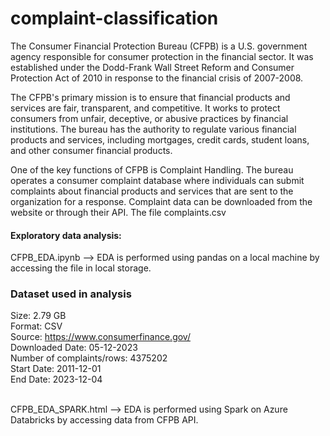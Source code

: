 # complaint-classification

The Consumer Financial Protection Bureau (CFPB) is a U.S. government agency responsible for consumer protection in the financial sector. It was established under the Dodd-Frank Wall Street Reform and Consumer Protection Act of 2010 in response to the financial crisis of 2007-2008.

The CFPB's primary mission is to ensure that financial products and services are fair, transparent, and competitive. It works to protect consumers from unfair, deceptive, or abusive practices by financial institutions. The bureau has the authority to regulate various financial products and services, including mortgages, credit cards, student loans, and other consumer financial products.

One of the key functions of CFPB is Complaint Handling. The bureau operates a consumer complaint database where individuals can submit complaints about financial products and services that are sent to the organization for a response. Complaint data can be downloaded from the website or through their API. The file complaints.csv 


#### Exploratory data analysis:
CFPB_EDA.ipynb --> EDA is performed using pandas on a local machine by accessing the file in local storage. 

### Dataset used in analysis
Size: 2.79 GB <br>
Format: CSV <br>
Source: https://www.consumerfinance.gov/ <br>
Downloaded Date: 05-12-2023 <br>
Number of complaints/rows: 4375202 <br>
Start Date: 2011-12-01 <br>
End Date: 2023-12-04 <br>
<br>

CFPB_EDA_SPARK.html --> EDA is performed using Spark on Azure Databricks by accessing data from CFPB API.
